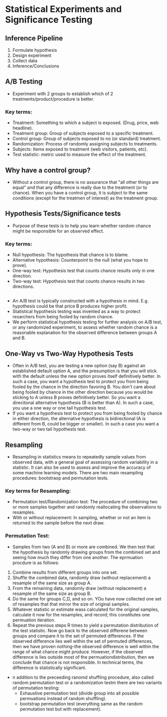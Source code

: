 # Statistical Experiments and Significance Testing

## Inference Pipeline
1. Formulate hypothesis
2. Design experiment
3. Collect data
4. Inference/Conclusions

## A/B Testing
- Experiment with 2 groups to establish which of 2 treatments/product/procedure is better.

### Key terms:
- Treatment: Something to which a subject is exposed. (Drug, price, web headline).
- Treatment group: Group of subjects exposed to a specific treatment.
- Control group: Group of subjects exposed to no (or standard) treatment.
- Randomization: Process of randomly assigning subjects to treatments.
- Subjects: Items exposed to treatment (web visitors, patients, etc).
- Test statistic: metric used to measure the effect of the treatment.
  
## Why have a control group?
- Without a control group, there is no assurance that "all other things are equal" and that any difference is really due to the treatment (or to chance). When you have a control group, it is subject to the same conditions (except for the treatmen of interest) as the treatment group.

## Hypothesis Tests/Significance tests
- Purpose of these tests is to help you learn whether random chance might be responsible for an observed effect.

### Key terms:
- Null hypothesis: The hypothesis that chance is to blame.
- Alternative hypothesis: Counterpoint to the null (what you hope to prove).
- One-way test: Hypothesis test that counts chance results only in one direction.
- Two-way test: Hypothesis test that counts chance results in two directions.

##
- An A/B test is typically constructed with a hypothesis in mind. E.g. hypothesis could be that price B produces higher profit.
- Statistical hypothesis testing was invented as a way to protect resarchers from being fooled by random chance.
- We perform statistical hypothesis testing for further analysis on A/B test, or any randomized experiment, to assess whether random chance is a reasonable explanation for the observed difference between groups A and B.

## One-Way vs Two-Way Hypothesis Tests
- Often in A/B test, you are testing a new option (say B) against an established default option A, and the presumption is that you will stick with the default unless the new option proves itself definitively better. In such a case, you want a hypothesis test to protect you from being fooled by the chance in the direction favoring B. You don't care about being fooled by chance in the other direction because you would be sticking to A unless B proves definitively better. So you want a direcitonal alternative hypothesis (B is better than A). In such a case, you use a one way or one tail hypothesis test.
- If  you want a hypothesis test to protect you from being fooled by chance in either direction, the alternative hypothesis is bidirectional (A is different from B, could be bigger or smaller). In such a case you want a two-way or two tail hypothests test.

## Resampling
- Resampling in statistics means to repeatedly sample values from observed data, with a general goal of assessing random variability in a statistic. It can also be used to assess and improve the accuracy of some machine learning models. There are two main resampling procedures: bootstraop and permutation tests.

### Key terms for Resampling:
- Permutation test/Randomization test: The procedure of combining two or more samples together and randomly reallocating the observations to resamples.
- With or without replacement: In sampling, whether or not an item is returned to the sample before the next draw.

### Permutation Test:
- Samples from two (A and B) or more are combined. We then test that the hypothesis by randomly drawing groups from the combined set and seeing how much they differ from one another. The eprmuation procdure is as follows:
1. Combine results from different groups into one set.
2. Shuffle the combined data, randomly draw (without replacement) a resample of the same size as group A.
3. From the remaining data, randomly draw (without replacement) a resample of the same size as group B.
4. Do the same for groups C,D, and so on. YOu have now collected one set of resamples that that mirror the size of original samples.
5. Whatever statistic or estimate wass calculated for the original samples, calculate it now for the resamples, and record; this constitutes one permuation iteration.
6. Repeat the previous steps R times to yield a permutation distribution of the test statistic.
Now go back to the observed differene between groups and compare it to the set of permuted differences. If the observed difference lies well within the set of permuted differences, then  we have proven nothing-the observed difference is well within the range of what chance might produce. However, if the observed difference is lies outside most of the permuationdistribution, then we conclude that chance is not responsible. In technical terms, the difference is statistically significant.

- n addition to the preceeding ranomd shuffling procedure, also called random permutation test or a randomization testm there are two variants of permutation testing:
  - Exhaustive permutation test (divide group into all possible permuations instead of random shuffling).
  - bootstrap permutation test (everything same as the random permutation test but with replacement).
